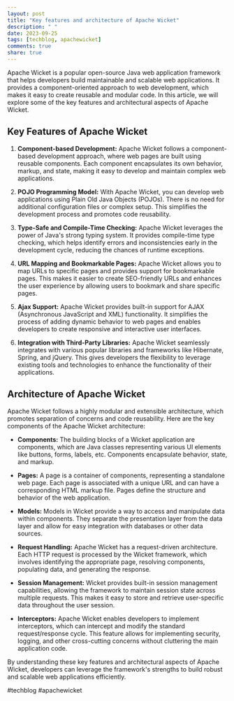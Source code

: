 ```yaml
---
layout: post
title: "Key features and architecture of Apache Wicket"
description: " "
date: 2023-09-25
tags: [techblog, apachewicket]
comments: true
share: true
---
```


Apache Wicket is a popular open-source Java web application framework that helps developers build maintainable and scalable web applications. It provides a component-oriented approach to web development, which makes it easy to create reusable and modular code. In this article, we will explore some of the key features and architectural aspects of Apache Wicket.

## Key Features of Apache Wicket

1. **Component-based Development:** Apache Wicket follows a component-based development approach, where web pages are built using reusable components. Each component encapsulates its own behavior, markup, and state, making it easy to develop and maintain complex web applications.

2. **POJO Programming Model:** With Apache Wicket, you can develop web applications using Plain Old Java Objects (POJOs). There is no need for additional configuration files or complex setup. This simplifies the development process and promotes code reusability.

3. **Type-Safe and Compile-Time Checking:** Apache Wicket leverages the power of Java's strong typing system. It provides compile-time type checking, which helps identify errors and inconsistencies early in the development cycle, reducing the chances of runtime exceptions.

4. **URL Mapping and Bookmarkable Pages:** Apache Wicket allows you to map URLs to specific pages and provides support for bookmarkable pages. This makes it easier to create SEO-friendly URLs and enhances the user experience by allowing users to bookmark and share specific pages.

5. **Ajax Support:** Apache Wicket provides built-in support for AJAX (Asynchronous JavaScript and XML) functionality. It simplifies the process of adding dynamic behavior to web pages and enables developers to create responsive and interactive user interfaces.

6. **Integration with Third-Party Libraries:** Apache Wicket seamlessly integrates with various popular libraries and frameworks like Hibernate, Spring, and jQuery. This gives developers the flexibility to leverage existing tools and technologies to enhance the functionality of their applications.

## Architecture of Apache Wicket

Apache Wicket follows a highly modular and extensible architecture, which promotes separation of concerns and code reusability. Here are the key components of the Apache Wicket architecture:

- **Components:** The building blocks of a Wicket application are components, which are Java classes representing various UI elements like buttons, forms, labels, etc. Components encapsulate behavior, state, and markup.

- **Pages:** A page is a container of components, representing a standalone web page. Each page is associated with a unique URL and can have a corresponding HTML markup file. Pages define the structure and behavior of the web application.

- **Models:** Models in Wicket provide a way to access and manipulate data within components. They separate the presentation layer from the data layer and allow for easy integration with databases or other data sources.

- **Request Handling:** Apache Wicket has a request-driven architecture. Each HTTP request is processed by the Wicket framework, which involves identifying the appropriate page, resolving components, populating data, and generating the response.

- **Session Management:** Wicket provides built-in session management capabilities, allowing the framework to maintain session state across multiple requests. This makes it easy to store and retrieve user-specific data throughout the user session.

- **Interceptors:** Apache Wicket enables developers to implement interceptors, which can intercept and modify the standard request/response cycle. This feature allows for implementing security, logging, and other cross-cutting concerns without cluttering the main application code.

By understanding these key features and architectural aspects of Apache Wicket, developers can leverage the framework's strengths to build robust and scalable web applications efficiently.

#techblog #apachewicket